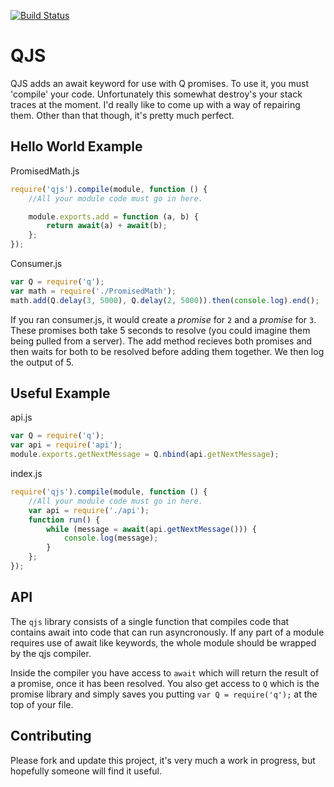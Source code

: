 [![Build Status](https://secure.travis-ci.org/ForbesLindesay/QJS.png?branch=master)](http://travis-ci.org/ForbesLindesay/QJS)

QJS
===

QJS adds an await keyword for use with Q promises.  To use it, you must 'compile' your code.  Unfortunately this somewhat destroy's your stack traces at the moment.  I'd really like to come up with a way of repairing them. Other than that though, it's pretty much perfect.

Hello World Example
-------------------

PromisedMath.js

```javascript
require('qjs').compile(module, function () {
    //All your module code must go in here.

    module.exports.add = function (a, b) {
        return await(a) + await(b);
    };
});
```

Consumer.js

```javascript
var Q = require('q');
var math = require('./PromisedMath');
math.add(Q.delay(3, 5000), Q.delay(2, 5000)).then(console.log).end();
```

If you ran consumer.js, it would create a _promise_ for `2` and a _promise_ for `3`.  These promises both take 5 seconds to resolve (you could imagine them being pulled from a server).  The add method recieves both promises and then waits for both to be resolved before adding them together.  We then log the output of 5.

Useful Example
---------------------

api.js

```javascript
var Q = require('q');
var api = require('api');
module.exports.getNextMessage = Q.nbind(api.getNextMessage);
```

index.js

```javascript
require('qjs').compile(module, function () {
    //All your module code must go in here.
    var api = require('./api');
    function run() {
        while (message = await(api.getNextMessage())) {
            console.log(message);
        }
    };
});
```

API
---

The `qjs` library consists of a single function that compiles code that contains await into code that can run asyncronously.  If any part of a module requires use of await like keywords, the whole module should be wrapped by the qjs compiler.

Inside the compiler you have access to `await` which will return the result of a promise, once it has been resolved.  You also get access to `Q` which is the promise library and simply saves you putting `var Q = require('q');` at the top of your file.

Contributing
------------

Please fork and update this project, it's very much a work in progress, but hopefully someone will find it useful.
